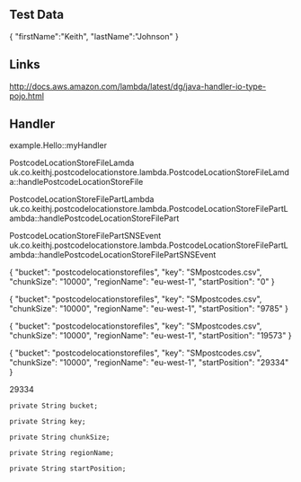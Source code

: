 Test Data
---------
{ "firstName":"Keith", "lastName":"Johnson" }

Links
-----
http://docs.aws.amazon.com/lambda/latest/dg/java-handler-io-type-pojo.html

Handler
-------
example.Hello::myHandler

PostcodeLocationStoreFileLamda
uk.co.keithj.postcodelocationstore.lambda.PostcodeLocationStoreFileLamda::handlePostcodeLocationStoreFile

PostcodeLocationStoreFilePartLambda
uk.co.keithj.postcodelocationstore.lambda.PostcodeLocationStoreFilePartLambda::handlePostcodeLocationStoreFilePart

PostcodeLocationStoreFilePartSNSEvent
uk.co.keithj.postcodelocationstore.lambda.PostcodeLocationStoreFilePartLambda::handlePostcodeLocationStoreFilePartSNSEvent

{
  "bucket": "postcodelocationstorefiles",
  "key": "SMpostcodes.csv",
  "chunkSize": "10000",
  "regionName": "eu-west-1",
  "startPosition": "0"
}

{
  "bucket": "postcodelocationstorefiles",
  "key": "SMpostcodes.csv",
  "chunkSize": "10000",
  "regionName": "eu-west-1",
  "startPosition": "9785"
}

{
  "bucket": "postcodelocationstorefiles",
  "key": "SMpostcodes.csv",
  "chunkSize": "10000",
  "regionName": "eu-west-1",
  "startPosition": "19573"
}

{
  "bucket": "postcodelocationstorefiles",
  "key": "SMpostcodes.csv",
  "chunkSize": "10000",
  "regionName": "eu-west-1",
  "startPosition": "29334"
}

29334


	private String bucket;

	private String key;

	private String chunkSize;

	private String regionName;

	private String startPosition;
